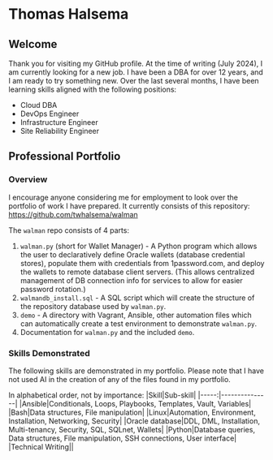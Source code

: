 # Thomas Halsema
## Welcome
Thank you for visiting my GitHub profile.
At the time of writing (July 2024), I am currently looking for a new job. I have been a DBA for over 12 years, and I am ready to try something new. Over the last several months, I have been learning skills aligned with the following positions:

- Cloud DBA
- DevOps Engineer
- Infrastructure Engineer
- Site Reliability Engineer


## Professional Portfolio
### Overview
I encourage anyone considering me for employment to look over the portfolio of work I have prepared.
It currently consists of this repository: https://github.com/twhalsema/walman

The `walman` repo consists of 4 parts:
1. `walman.py` (short for Wallet Manager) - A Python program which allows the user to declaratively define Oracle wallets (database credential stores), populate them with credentials from 1password.com, and deploy the wallets to remote database client servers. (This allows centralized management of DB connection info for services to allow for easier password rotation.)
2. `walmandb_install.sql` - A SQL script which will create the structure of the repository database used by `walman.py`.
3. `demo` - A directory with Vagrant, Ansible, other automation files which can automatically create a test environment to demonstrate `walman.py`.
4. Documentation for `walman.py` and the included `demo`.

### Skills Demonstrated
The following skills are demonstrated in my portfolio.
Please note that I have not used AI in the creation of any of the files found in my portfolio.

In alphabetical order, not by importance:
|Skill|Sub-skill|
|-----:|---------------|
|Ansible|Conditionals, Loops, Playbooks, Templates, Vault, Variables|
|Bash|Data structures, File manipulation|
|Linux|Automation, Environment, Installation, Networking, Security|
|Oracle database|DDL, DML, Installation, Multi-tenancy, Security, SQL, SQLnet, Wallets|
|Python|Database queries, Data structures, File manipulation, SSH connections, User interface|
|Technical Writing||
